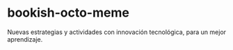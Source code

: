 # bookish-octo-meme
Nuevas estrategias y actividades con innovación tecnológica, para un mejor aprendizaje.
